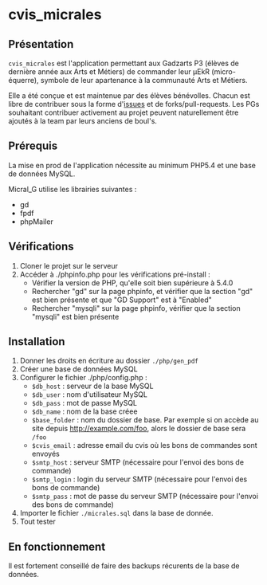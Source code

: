 # cvis_micrales

## Présentation
`cvis_micrales` est l'application permettant aux Gadzarts P3 (élèves de dernière année aux Arts et Métiers) de commander leur μEkR (micro-équerre), symbole de leur apartenance à la communauté Arts et Métiers.

Elle a été conçue et est maintenue par des élèves bénévolles. Chacun est libre de contribuer sous la forme d'[issues](https://github.com/am-initiatives/cvis_micrales/issues/new) et de forks/pull-requests.
Les PGs souhaitant contribuer activement au projet peuvent naturellement être ajoutés à la team par leurs anciens de boul's.

## Prérequis
La mise en prod de l'application nécessite au minimum PHP5.4 et une base de données MySQL.

Micral_G utilise les librairies suivantes :
 * gd
 * fpdf
 * phpMailer


## Vérifications

1. Cloner le projet sur le serveur
2. Accéder à ./phpinfo.php pour les vérifications pré-install : 
	- Vérifier la version de PHP, qu'elle soit bien supérieure à 5.4.0
	- Rechercher "gd" sur la page phpinfo, et vérifier que la section "gd" est bien présente et que "GD Support" est à "Enabled"
	- Rechercher "mysqli" sur la page phpinfo, vérifier que la section "mysqli" est bien présente

## Installation
1. Donner les droits en écriture au dossier `./php/gen_pdf`
2. Créer une base de données MySQL
3. Configurer le fichier ./php/config.php :
	- `$db_host` : serveur de la base MySQL
	- `$db_user` : nom d'utilisateur MySQL
	- `$db_pass` : mot de passe MySQL
	- `$db_name` : nom de la base créee
	- `$base_folder` : nom du dossier de base. Par exemple si on accède au site depuis http://example.com/foo, alors le dossier de base sera `/foo`
	- `$cvis_email` : adresse email du cvis où les bons de commandes sont envoyés
	- `$smtp_host` : serveur SMTP (nécessaire pour l'envoi des bons de commande)
	- `$smtp_login` : login du serveur SMTP (nécessaire pour l'envoi des bons de commande)
	- `$smtp_pass` : mot de passe du serveur SMTP (nécessaire pour l'envoi des bons de commande)
4. Importer le fichier `./micrales.sql` dans la base de donnée.
5. Tout tester

## En fonctionnement
Il est fortement conseillé de faire des backups récurents de la base de données. 
	




